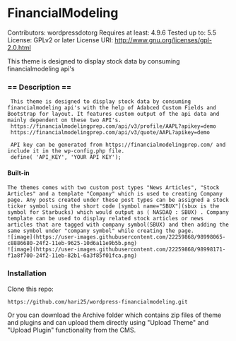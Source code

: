 # FinancialModeling
Contributors: wordpressdotorg
Requires at least: 4.9.6
Tested up to: 5.5
License: GPLv2 or later
License URI: http://www.gnu.org/licenses/gpl-2.0.html

This theme is designed to display stock data by consuming financialmodeling api's

### == Description ==
```
 This theme is designed to display stock data by consuming financialmodeling api's with the help of Adabced Custom Fields and Bootstrap for layout. It features custom output of the api data and mainly dependent on these two API's.
 https://financialmodelingprep.com/api/v3/profile/AAPL?apikey=demo
 https://financialmodelingprep.com/api/v3/quote/AAPL?apikey=demo
 
 API key can be generated from https://financialmodelingprep.com/ and include it in the wp-config.php file.
 define( 'API_KEY', 'YOUR API KEY');
  ```

#### Built-in
```
The themes comes with two custom post types "News Articles", "Stock Articles" and a template "Company" which is used to creating Company page. Any posts created under these post types can be assigned a stock ticker symbol using the short code [symbol name="SBUX"](sbux is the symbol for Starbucks) which would output as ( NASDAQ : SBUX) . Company template can be used to display related stock articles or news articles that are tagged with company symbol(SBUX) and then adding the same symbol under "company symbol" while creating the page.
![image](https://user-images.githubusercontent.com/22259868/98998065-c8886680-24f2-11eb-9625-10d6a11e9b5b.png)
![image](https://user-images.githubusercontent.com/22259868/98998171-f1a8f700-24f2-11eb-82b1-6a3f85f01fca.png)

```

### Installation
Clone this repo:
```
https://github.com/hari25/wordpress-financialmodeling.git
```
Or you can download the Archive folder which contains zip files of theme and plugins and can upload them directly using "Upload Theme" and "Upload Plugin" functionality from the CMS.
